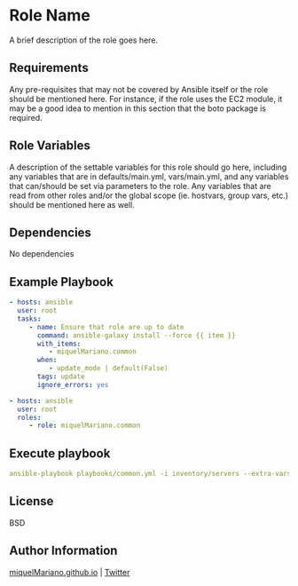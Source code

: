 Role Name
=========

A brief description of the role goes here.

Requirements
------------

Any pre-requisites that may not be covered by Ansible itself or the role should be mentioned here. For instance, if the role uses the EC2 module, it may be a good idea to mention in this section that the boto package is required.

Role Variables
--------------

A description of the settable variables for this role should go here, including any variables that are in defaults/main.yml, vars/main.yml, and any variables that can/should be set via parameters to the role. Any variables that are read from other roles and/or the global scope (ie. hostvars, group vars, etc.) should be mentioned here as well.

Dependencies
------------

No dependencies

Example Playbook
----------------

```yaml
- hosts: ansible
  user: root
  tasks:
     - name: Ensure that role are up to date
       command: ansible-galaxy install --force {{ item }}
       with_items:
          - miquelMariano.common
       when:
          - update_mode | default(False)
       tags: update
       ignore_errors: yes

- hosts: ansible
  user: root
  roles:
     - role: miquelMariano.common
```

Execute playbook
----------------

```yaml
ansible-playbook playbooks/common.yml -i inventory/servers --extra-vars "update_mode=true"
```

License
-------

BSD

Author Information
------------------

[miquelMariano.github.io](https://miquelMariano.github.io) | [Twitter](https://twitter.com/miquelMariano)